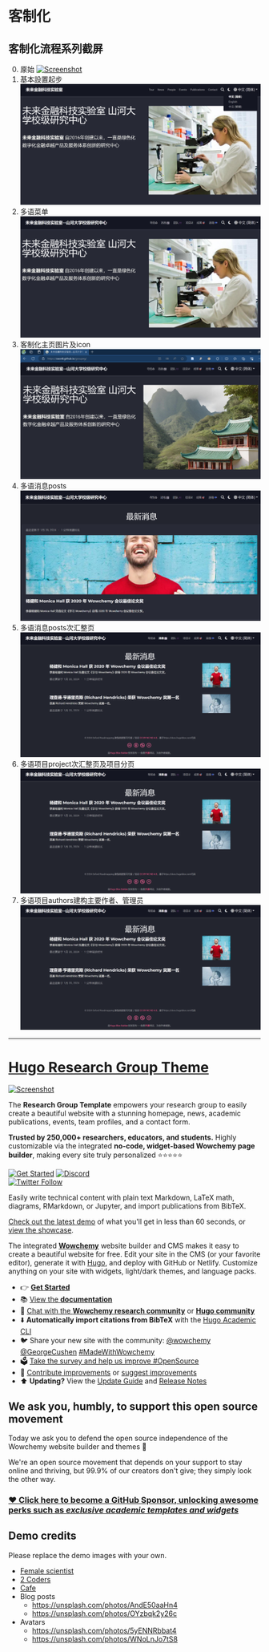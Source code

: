# 客制化

## 客制化流程系列截屏
0.  厡始
[![Screenshot](./preview.png)](https://hugoblox.com/hugo-themes/)
1.  基本設置起步
[![Screenshot](./preview0.0.1.png)](https://github.com/oxon8/groupeg/compare/v0.0.0...oxon8:groupeg:v0.0.1?diff=split)
2.  多语菜单
 [![Screenshot](./preview0.0.2.png)](https://github.com/oxon8/groupeg/compare/v0.0.1...oxon8:groupeg:v0.0.2?diff=split)
3.  客制化主页图片及icon
 [![Screenshot](./preview0.0.3.png)](https://github.com/oxon8/groupeg/compare/v0.0.2...oxon8:groupeg:v0.0.3?diff=split)
4.  多语消息posts
 [![Screenshot](./preview0.0.4.png)](https://github.com/oxon8/groupeg/compare/v0.0.3...oxon8:groupeg:v0.0.4?diff=split)
5.  多语消息posts次汇整页
 [![Screenshot](./preview0.0.5.png)](https://github.com/oxon8/groupeg/compare/v0.0.4...oxon8:groupeg:v0.0.5?diff=split)
6.  多语项目project次汇整页及项目分页
 [![Screenshot](./preview0.0.5.png)](https://github.com/oxon8/groupeg/compare/v0.0.5...oxon8:groupeg:v0.0.6?diff=split)
7.  多语项目authors建构主要作者、管理员
 [![Screenshot](./preview0.0.5.png)](https://github.com/oxon8/groupeg/compare/v0.0.6...oxon8:groupeg:v0.0.7?diff=split)


-----

# [Hugo Research Group Theme](https://github.com/wowchemy/starter-hugo-research-group)

[![Screenshot](./preview.png)](https://hugoblox.com/hugo-themes/)

The **Research Group Template** empowers your research group to easily create a beautiful website with a stunning homepage, news, academic publications, events, team profiles, and a contact form.

️**Trusted by 250,000+ researchers, educators, and students.** Highly customizable via the integrated **no-code, widget-based Wowchemy page builder**, making every site truly personalized ⭐⭐⭐⭐⭐

[![Get Started](https://img.shields.io/badge/-Get%20started-ff4655?style=for-the-badge)](https://hugoblox.com/hugo-themes/)
[![Discord](https://img.shields.io/discord/722225264733716590?style=for-the-badge)](https://discord.com/channels/722225264733716590/742892432458252370/742895548159492138)  
[![Twitter Follow](https://img.shields.io/twitter/follow/GetResearchDev?label=Follow%20on%20Twitter)](https://twitter.com/wowchemy)

Easily write technical content with plain text Markdown, LaTeX math, diagrams, RMarkdown, or Jupyter, and import publications from BibTeX.

[Check out the latest demo](https://research-group.netlify.app/) of what you'll get in less than 60 seconds, or [view the showcase](https://hugoblox.com/creators/).

The integrated [**Wowchemy**](https://hugoblox.com) website builder and CMS makes it easy to create a beautiful website for free. Edit your site in the CMS (or your favorite editor), generate it with [Hugo](https://github.com/gohugoio/hugo), and deploy with GitHub or Netlify. Customize anything on your site with widgets, light/dark themes, and language packs.

- 👉 [**Get Started**](https://hugoblox.com/hugo-themes/)
- 📚 [View the **documentation**](https://docs.hugoblox.com/)
- 💬 [Chat with the **Wowchemy research community**](https://discord.gg/z8wNYzb) or [**Hugo community**](https://discourse.gohugo.io)
- ⬇️ **Automatically import citations from BibTeX** with the [Hugo Academic CLI](https://github.com/GetRD/academic-file-converter)
- 🐦 Share your new site with the community: [@wowchemy](https://twitter.com/wowchemy) [@GeorgeCushen](https://twitter.com/GeorgeCushen) [#MadeWithWowchemy](https://twitter.com/search?q=%23MadeWithWowchemy&src=typed_query)
- 🗳 [Take the survey and help us improve #OpenSource](https://forms.gle/NioD9VhUg7PNmdCAA)
- 🚀 [Contribute improvements](https://github.com/HugoBlox/hugo-blox-builder/blob/main/CONTRIBUTING.md) or [suggest improvements](https://github.com/HugoBlox/hugo-blox-builder/issues)
- ⬆️ **Updating?** View the [Update Guide](https://docs.hugoblox.com/hugo-tutorials/update/) and [Release Notes](https://github.com/HugoBlox/hugo-blox-builder/releases)

## We ask you, humbly, to support this open source movement

Today we ask you to defend the open source independence of the Wowchemy website builder and themes 🐧

We're an open source movement that depends on your support to stay online and thriving, but 99.9% of our creators don't give; they simply look the other way.

### [❤️ Click here to become a GitHub Sponsor, unlocking awesome perks such as _exclusive academic templates and widgets_](https://github.com/sponsors/gcushen)

## Demo credits

Please replace the demo images with your own.

- [Female scientist](https://unsplash.com/photos/uVnRa6mOLOM)
- [2 Coders](https://unsplash.com/photos/kwzWjTnDPLk)
- [Cafe](https://unsplash.com/photos/RnDGGnMEOao)
- Blog posts
  - https://unsplash.com/photos/AndE50aaHn4
  - https://unsplash.com/photos/OYzbqk2y26c
- Avatars
  - https://unsplash.com/photos/5yENNRbbat4
  - https://unsplash.com/photos/WNoLnJo7tS8
